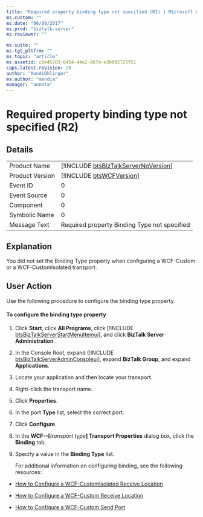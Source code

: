 ```yaml
---
title: "Required property binding type not specified (R2) | Microsoft Docs"
ms.custom: ""
ms.date: "06/08/2017"
ms.prod: "biztalk-server"
ms.reviewer: ""

ms.suite: ""
ms.tgt_pltfrm: ""
ms.topic: "article"
ms.assetid: c8e45783-6454-44e2-867e-e30092725f51
caps.latest.revision: 20
author: "MandiOhlinger"
ms.author: "mandia"
manager: "anneta"
---
```

# Required property binding type not specified (R2)
## Details  
  
|                 |                                                                                     |
|-----------------|-------------------------------------------------------------------------------------|
|  Product Name   | [!INCLUDE [btsBizTalkServerNoVersion](../includes/btsbiztalkservernoversion-md.md)] |
| Product Version |             [!INCLUDE [btsWCFVersion](../includes/btswcfversion-md.md)]             |
|    Event ID     |                                          0                                          |
|  Event Source   |                                          0                                          |
|    Component    |                                          0                                          |
|  Symbolic Name  |                                          0                                          |
|  Message Text   |                    Required property Binding Type not specified                     |
  
## Explanation  
 You did not set the Binding Type property when configuring a WCF-Custom or a WCF-CustomIsolated transport.  
  
## User Action  
 Use the following procedure to configure the binding type property.  
  
#### To configure the binding type property  
  
1. Click <strong>Start</strong>, click <strong>All Programs</strong>, click [!INCLUDE [btsBizTalkServerStartMenuItemui](../includes/btsbiztalkserverstartmenuitemui-md.md)], and click <strong>BizTalk Server Administration</strong>.  
  
2. In the Console Root, expand [!INCLUDE [btsBizTalkServerAdminConsoleui](../includes/btsbiztalkserveradminconsoleui-md.md)], expand <strong>BizTalk Group</strong>, and expand  <strong>Applications</strong>.  
  
3. Locate your application and then locate your transport.  
  
4. Right-click the transport name.  
  
5. Click **Properties**.  
  
6. In the port **Type** list, select the correct port.  
  
7. Click **Configure**.  
  
8. In the <strong>WCF--[</strong><em>transport type</em><strong>] Transport Properties</strong> dialog box, click the <strong>Binding</strong> tab.  
  
9. Specify a value in the **Binding Type** list.  
  
   For additional information on configuring binding, see the following resources:  
  
-   [How to Configure a WCF-CustomIsolated Receive Location](../core/how-to-configure-a-wcf-customisolated-receive-location.md)  
  
-   [How to Configure a WCF-Custom Receive Location](../core/how-to-configure-a-wcf-custom-receive-location.md)  
  
-   [How to Configure a WCF-Custom Send Port](../core/how-to-configure-a-wcf-custom-send-port.md)